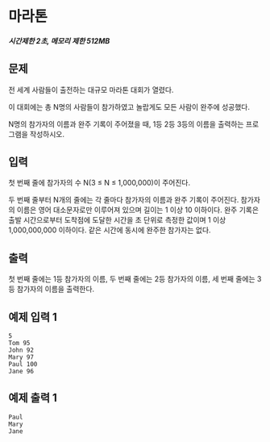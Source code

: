 # 마라톤

##### 시간제한 2초, 메모리 제한 512MB

## 문제

전 세계 사람들이 출전하는 대규모 마라톤 대회가 열렸다.

이 대회에는 총 N명의 사람들이 참가하였고 놀랍게도 모든 사람이 완주에 성공했다.

N명의 참가자의 이름과 완주 기록이 주어졌을 때, 1등 2등 3등의 이름을 출력하는 프로그램을 작성하시오.



## 입력

첫 번째 줄에 참가자의 수 N(3 ≤ N ≤ 1,000,000)이 주어진다.

두 번째 줄부터 N개의 줄에는 각 줄마다 참가자의 이름과 완주 기록이 주어진다. 참가자의 이름은 영어 대소문자로만 이루어져 있으며 길이는 1 이상 10 이하이다. 완주 기록은 출발 시간으로부터 도착점에 도달한 시간을 초 단위로 측정한 값이며 1 이상 1,000,000,000 이하이다. 같은 시간에 동시에 완주한 참가자는 없다.



## 출력

첫 번째 줄에는 1등 참가자의 이름, 두 번째 줄에는 2등 참가자의 이름, 세 번째 줄에는 3등 참가자의 이름을 출력한다.



## 예제 입력 1

```
5
Tom 95
John 92
Mary 97
Paul 100
Jane 96
```



## 예제 출력 1

```
Paul
Mary
Jane
```


